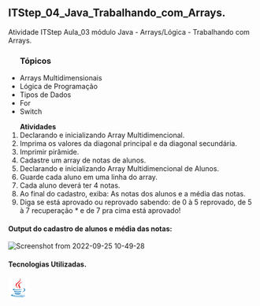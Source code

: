 <h2>ITStep_04_Java_Trabalhando_com_Arrays.</h2>
<p>Atividade ITStep Aula_03 módulo Java - Arrays/Lógica -  Trabalhando com Arrays.</p>


<ul><h3>Tópicos</h3>
<li>Arrays Multidimensionais</li>
<li>Lógica de Programação</li>
<li>Tipos de Dados</li>
<li>For</li>
<li>Switch</li>
</ul>

<ol><b>Atividades</b>
<li>Declarando e inicializando Array Multidimencional.</li>
<li>Imprima os valores da diagonal principal e da diagonal secundária.</li>
<li>Imprimir pirâmide.</li>
<li>Cadastre um array de notas de alunos.</li>
<li>Declarando e inicializando Array Multidimencional de Alunos.</li>
<li>Guarde cada aluno em uma linha do array.</li>
<li>Cada aluno deverá ter 4 notas.</li>
<li>Ao final do cadastro, exiba: As notas dos alunos e a média das notas.</li>
<li>Diga se está aprovado ou reprovado sabendo: de 0 à 5 reprovado, de 5 à 7 recuperação
* e de 7 pra cima está aprovado!</li>
</ol>

<h4>Output do cadastro de alunos e média das notas:</h4>

![Screenshot from 2022-09-25 10-49-28](https://user-images.githubusercontent.com/78119622/192147047-ba44bf1f-3d6d-4eb8-b193-0cbada27b7df.png)


<h4>Tecnologias Utilizadas.</h4>
 
<p align="left">
<a href="https://www.java.com" target="_blank" rel="noreferrer"> <img src="https://raw.githubusercontent.com/devicons/devicon/master/icons/java/java-original.svg" alt="java" width="40" height="40"/> </a> </p> 
